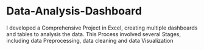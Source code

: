 # Data-Analysis-Dashboard
I developed a Comprehensive Project in Excel, creating multiple dashboards and tables to analysis the data. This Process involved  several Stages, including data Preprocessing, data cleaning and data Visualization 
